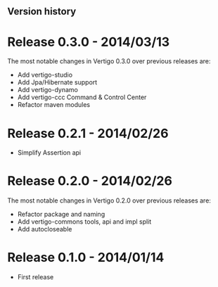 Version history
---------------


Release 0.3.0 - 2014/03/13
==========================
The most notable changes in Vertigo 0.3.0 over previous releases are:
  * Add vertigo-studio
  * Add Jpa/Hibernate support
  * Add vertigo-dynamo
  * Add vertigo-ccc Command & Control Center
  * Refactor maven modules

Release 0.2.1 - 2014/02/26
==========================
  * Simplify Assertion api

Release 0.2.0 - 2014/02/26
==========================
The most notable changes in Vertigo 0.2.0 over previous releases are:
  * Refactor package and naming 
  * Add vertigo-commons tools, api and impl split
  * Add autocloseable

Release 0.1.0 - 2014/01/14
==========================
  * First release


